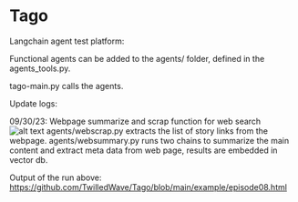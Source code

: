 # Tago
Langchain agent test platform:

Functional agents can be added to the agents/ folder, defined in the agents_tools.py.

tago-main.py calls the agents.

Update logs:

09/30/23: Webpage summarize and scrap function for web search
![alt text](https://github.com/TwilledWave/Tago/blob/main/example/webscrap_example_093023.png?raw=true)
agents/webscrap.py extracts the list of story links from the webpage.
agents/websummary.py runs two chains to summarize the main content and extract meta data from web page, results are embedded in vector db. 

Output of the run above:
https://github.com/TwilledWave/Tago/blob/main/example/episode08.html

